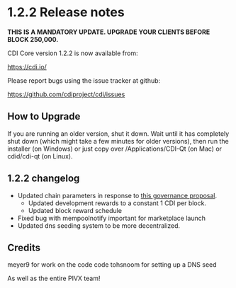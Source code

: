 1.2.2 Release notes
====================

**THIS IS A MANDATORY UPDATE. UPGRADE YOUR CLIENTS BEFORE BLOCK 250,000.**

CDI Core version 1.2.2 is now available from:

  https://cdi.io/

Please report bugs using the issue tracker at github:

  https://github.com/cdiproject/cdi/issues


How to Upgrade
--------------

If you are running an older version, shut it down. Wait until it has completely
shut down (which might take a few minutes for older versions), then run the
installer (on Windows) or just copy over /Applications/CDI-Qt (on Mac) or
cdid/cdi-qt (on Linux).


1.2.2 changelog
----------------

- Updated chain parameters in response to [this governance proposal](https://forum.cdi.io/t/block-reward-extension/81).
  - Updated development rewards to a constant 1 CDI per block.
  - Updated block reward schedule
- Fixed bug with mempoolnotify important for marketplace launch
- Updated dns seeding system to be more decentralized.


Credits
--------

meyer9 for work on the code code
tohsnoom for setting up a DNS seed

As well as the entire PIVX team!